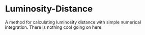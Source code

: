 # Luminosity-Distance
A method for calculating luminosity distance with simple numerical integration.
There is nothing cool going on here.
